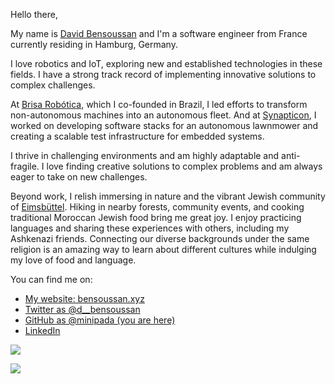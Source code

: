 Hello there,

My name is [David Bensoussan](https://twitter.com/d__bensoussan) and I'm a software engineer from France currently residing in Hamburg, Germany.

I love robotics and IoT, exploring new and established technologies in these fields. I have a strong track record of implementing innovative solutions to complex challenges.

At [Brisa Robótica](https://www.linkedin.com/company/11711423), which I co-founded in Brazil, I led efforts to transform non-autonomous machines into an autonomous fleet. And at [Synapticon](https://www.linkedin.com/company/synapticon-gmbh/), I worked on developing software stacks for an autonomous lawnmower and creating a scalable test infrastructure for embedded systems.

I thrive in challenging environments and am highly adaptable and anti-fragile. I love finding creative solutions to complex problems and am always eager to take on new challenges.

Beyond work, I relish immersing in nature and the vibrant Jewish community of [Eimsbüttel](https://www.wikiwand.com/en/Eimsb%C3%BCttel). Hiking in nearby forests, community events, and cooking traditional Moroccan Jewish food bring me great joy. I enjoy practicing languages and sharing these experiences with others, including my Ashkenazi friends. Connecting our diverse backgrounds under the same religion is an amazing way to learn about different cultures while indulging my love of food and language.

You can find me on:

* [My website: bensoussan.xyz](https://bensoussan.xyz)
* [Twitter as @d__bensoussan](https://twitter.com/d__bensoussan)
* [GitHub as @minipada (you are here)](https://github.com/minipada)
* [LinkedIn](https://www.linkedin.com/in/david-bensoussan-715a0b72/)


<a href="https://github.com/antonkomarev/github-profile-views-counter">
    <img src="https://komarev.com/ghpvc/?username=minipada&style=for-the-badge">
</a>

![](https://hit.yhype.me/github/profile?user_id=1220912)

